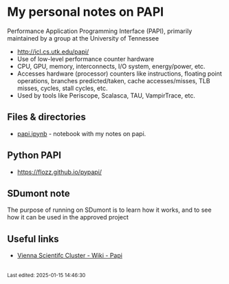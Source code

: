 # My personal notes on PAPI

Performance Application Programming Interface (PAPI), primarily maintained by a group at the University of Tennessee

* <http://icl.cs.utk.edu/papi/>
* Use of low-level performance counter hardware
* CPU, GPU, memory, interconnects, I/O system, energy/power, etc.
* Accesses hardware (processor) counters like instructions, floating point operations, branches predicted/taken, cache accesses/misses, TLB misses, cycles, stall cycles, etc.
* Used by tools like Periscope, Scalasca, TAU, VampirTrace, etc.


## Files & directories

* [papi.ipynb](papi.ipynb) - notebook with my notes on papi.


## Python PAPI

* <https://flozz.github.io/pypapi/>


## SDumont note

The purpose of running on SDumont is to learn how it works, and to see how it can be used in the approved project


## Useful links

* [Vienna Scientifc Cluster - Wiki - Papi](https://wiki.vsc.ac.at/doku.php?id=doku:papi)




<br><sub>Last edited: 2025-01-15 14:46:30</sub>
